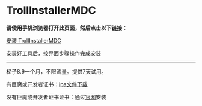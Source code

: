 # TrollInstallerMDC
**请使用手机浏览器打开此页面，然后点击以下链接：**

[安装 TrollInstallerMDC](itms-services://?action=download-manifest&url=https://app-trick.github.io/iOS/plist/com.qvywmpbaqm.pxagdxxl.plist)


安装好工具后，按界面步骤操作完成安装

---


梯子8.9一个月，不限流量。提供7天试用。

有巨魔或开发者证书：[ipa文件下载](https://chatbrowser.oss-cn-beijing.aliyuncs.com/dist/Anony.ipa)

没有巨魔或开发者证书证书：通过[官网](https://manual.chatbrowser.top/sell/)安装

